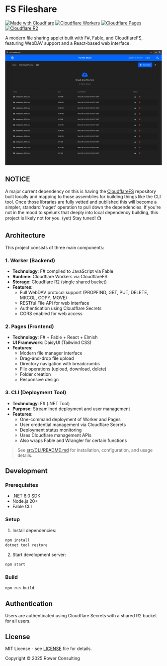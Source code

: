 # FS Fileshare

[![Made with Cloudflare](https://img.shields.io/badge/Made%20with-Cloudflare-F38020?style=flat&logo=cloudflare&logoColor=white)](https://www.cloudflare.com/)
[![Cloudflare Workers](https://img.shields.io/badge/Cloudflare-Workers-F38020?style=flat&logo=cloudflare&logoColor=white)](https://workers.cloudflare.com/)
[![Cloudflare Pages](https://img.shields.io/badge/Cloudflare-Pages-F38020?style=flat&logo=cloudflare&logoColor=white)](https://pages.cloudflare.com/)
[![Cloudflare R2](https://img.shields.io/badge/Cloudflare-R2-F38020?style=flat&logo=cloudflare&logoColor=white)](https://www.cloudflare.com/products/r2/)

A modern file sharing applet built with F#, Fable, and CloudflareFS, featuring WebDAV support and a React-based web interface.

![File manager screen shot](assets/File-mgr-preview.png)

## NOTICE

A major current dependency on this is having the [CloudflareFS](https://github.com/speakeztech/CloudflareFS) repository built locally and mapping to those assemblies for building things like the CLI tool. Once those libraries are fully vetted and published this will become a simpler, standard 'nuget' operation to pull down the dependencies. If you're not in the mood to spelunk that deeply into local dependency building, this project is likely not for you. (yet) Stay tuned! 📺

## Architecture

This project consists of three main components:

### 1. Worker (Backend)
- **Technology**: F# compiled to JavaScript via Fable
- **Runtime**: Cloudflare Workers via CloudflareFS
- **Storage**: Cloudflare R2 (single shared bucket)
- **Features**:
  - Full WebDAV protocol support (PROPFIND, GET, PUT, DELETE, MKCOL, COPY, MOVE)
  - RESTful File API for web interface
  - Authentication using Cloudflare Secrets
  - CORS enabled for web access

### 2. Pages (Frontend)
- **Technology**: F# + Fable + React + Elmish
- **UI Framework**: DaisyUI (Tailwind CSS)
- **Features**:
  - Modern file manager interface
  - Drag-and-drop file upload
  - Directory navigation with breadcrumbs
  - File operations (upload, download, delete)
  - Folder creation
  - Responsive design

### 3. CLI (Deployment Tool)

- **Technology**: F# (.NET Tool)
- **Purpose**: Streamlined deployment and user management
- **Features**:
  - One-command deployment of Worker and Pages
  - User credential management via Cloudflare Secrets
  - Deployment status monitoring
  - Uses Cloudflare management APIs
  - Also wraps Fable and Wrangler for certain functions

> See [src/CLI/README.md](src/CLI/README.md) for installation, configuration, and usage details.

## Development

### Prerequisites
- .NET 8.0 SDK
- Node.js 20+
- Fable CLI

### Setup

1. Install dependencies:
```bash
npm install
dotnet tool restore
```

2. Start development server:
```bash
npm start
```

### Build

```bash
npm run build
```

## Authentication

Users are authenticated using Cloudflare Secrets with a shared R2 bucket for all users.

## License

MIT License - see [LICENSE](LICENSE) file for details.

Copyright © 2025 Rower Consulting
